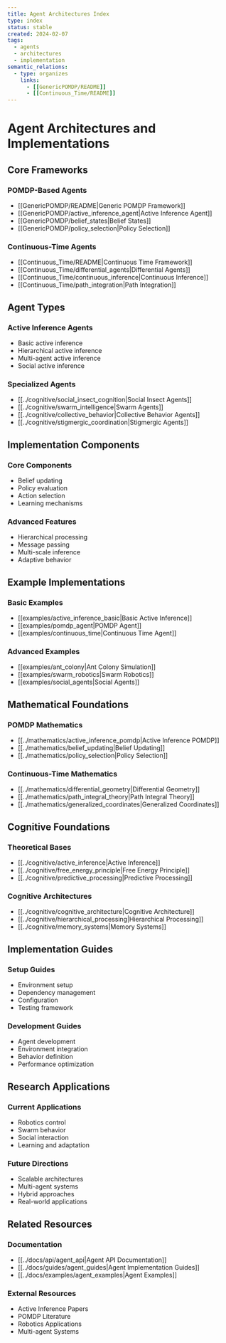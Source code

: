 ```yaml
---
title: Agent Architectures Index
type: index
status: stable
created: 2024-02-07
tags:
  - agents
  - architectures
  - implementation
semantic_relations:
  - type: organizes
    links:
      - [[GenericPOMDP/README]]
      - [[Continuous_Time/README]]
---
```


# Agent Architectures and Implementations

## Core Frameworks

### POMDP-Based Agents
- [[GenericPOMDP/README|Generic POMDP Framework]]
- [[GenericPOMDP/active_inference_agent|Active Inference Agent]]
- [[GenericPOMDP/belief_states|Belief States]]
- [[GenericPOMDP/policy_selection|Policy Selection]]

### Continuous-Time Agents
- [[Continuous_Time/README|Continuous Time Framework]]
- [[Continuous_Time/differential_agents|Differential Agents]]
- [[Continuous_Time/continuous_inference|Continuous Inference]]
- [[Continuous_Time/path_integration|Path Integration]]

## Agent Types

### Active Inference Agents
- Basic active inference
- Hierarchical active inference
- Multi-agent active inference
- Social active inference

### Specialized Agents
- [[../cognitive/social_insect_cognition|Social Insect Agents]]
- [[../cognitive/swarm_intelligence|Swarm Agents]]
- [[../cognitive/collective_behavior|Collective Behavior Agents]]
- [[../cognitive/stigmergic_coordination|Stigmergic Agents]]

## Implementation Components

### Core Components
- Belief updating
- Policy evaluation
- Action selection
- Learning mechanisms

### Advanced Features
- Hierarchical processing
- Message passing
- Multi-scale inference
- Adaptive behavior

## Example Implementations

### Basic Examples
- [[examples/active_inference_basic|Basic Active Inference]]
- [[examples/pomdp_agent|POMDP Agent]]
- [[examples/continuous_time|Continuous Time Agent]]

### Advanced Examples
- [[examples/ant_colony|Ant Colony Simulation]]
- [[examples/swarm_robotics|Swarm Robotics]]
- [[examples/social_agents|Social Agents]]

## Mathematical Foundations

### POMDP Mathematics
- [[../mathematics/active_inference_pomdp|Active Inference POMDP]]
- [[../mathematics/belief_updating|Belief Updating]]
- [[../mathematics/policy_selection|Policy Selection]]

### Continuous-Time Mathematics
- [[../mathematics/differential_geometry|Differential Geometry]]
- [[../mathematics/path_integral_theory|Path Integral Theory]]
- [[../mathematics/generalized_coordinates|Generalized Coordinates]]

## Cognitive Foundations

### Theoretical Bases
- [[../cognitive/active_inference|Active Inference]]
- [[../cognitive/free_energy_principle|Free Energy Principle]]
- [[../cognitive/predictive_processing|Predictive Processing]]

### Cognitive Architectures
- [[../cognitive/cognitive_architecture|Cognitive Architecture]]
- [[../cognitive/hierarchical_processing|Hierarchical Processing]]
- [[../cognitive/memory_systems|Memory Systems]]

## Implementation Guides

### Setup Guides
- Environment setup
- Dependency management
- Configuration
- Testing framework

### Development Guides
- Agent development
- Environment integration
- Behavior definition
- Performance optimization

## Research Applications

### Current Applications
- Robotics control
- Swarm behavior
- Social interaction
- Learning and adaptation

### Future Directions
- Scalable architectures
- Multi-agent systems
- Hybrid approaches
- Real-world applications

## Related Resources

### Documentation
- [[../docs/api/agent_api|Agent API Documentation]]
- [[../docs/guides/agent_guides|Agent Implementation Guides]]
- [[../docs/examples/agent_examples|Agent Examples]]

### External Resources
- Active Inference Papers
- POMDP Literature
- Robotics Applications
- Multi-agent Systems 